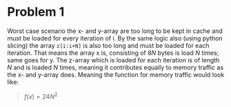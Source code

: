 # Problem 1
Worst case scenario the x- and y-array are too long to be kept in cache and must be loaded for every iteration of i. By the same logic also (using python slicing) the array `z[i:i+N]` is also too long and must be loaded for each iteration. That means the array x is, consisting of $8N$ bytes is load $N$ times; same goes for y. The z-array which is loaded for each iteration is of length $N$ and is loaded $N$ times, meaning it contributes equally to memory traffic as the x- and y-array does. Meaning the function for memory traffic would look like:

 > $f(x)=24N^2$

 